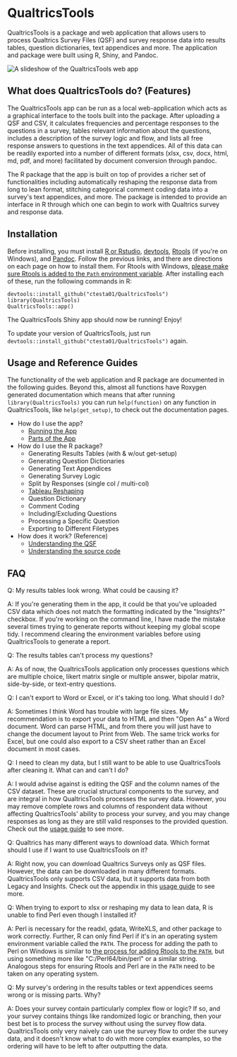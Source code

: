 # QualtricsTools

QualtricsTools is a package and web application that allows users to process
Qualtrics Survey Files (QSF) and survey response data into results tables, 
question dictionaries, text appendices and more. The application and package
were built using R, Shiny, and Pandoc.

![A slideshow of the QualtricsTools web app](https://github.com/ctesta01/QualtricsTools/blob/master/pics/animation.gif?raw=true)

## What does QualtricsTools do? (Features)
The QualtricsTools app can be run as a local web-application which acts as
a graphical interface to the tools built into the package. After uploading
a QSF and CSV, it calculates frequencies and percentage responses to the 
questions in a survey, tables relevant information about the questions, 
includes a description of the survey logic and flow, and lists all
free response answers to questions in the text appendices. All of this data
can be readily exported into a number of different formats (xlsx, csv, docx,
html, md, pdf, and more) facilitated by document conversion through pandoc. 

The R package that the app is built on top of provides a richer set 
of functionalities including automatically reshaping the response data
from long to lean format, stitching categorical comment coding data into
a survey's text appendices, and more. The package is intended to provide
an interface in R through which one can begin to work with Qualtrics survey
and response data.

## Installation
Before installing, you must install [R or Rstudio](https://www.rstudio.com/), 
[devtools](https://github.com/hadley/devtools), 
[Rtools](https://cran.r-project.org/bin/windows/Rtools/) (if you're on Windows), 
and [Pandoc](http://pandoc.org/). Follow the previous links, and there 
are directions on each page on how to install them. For Rtools with Windows, 
[please make sure Rtools is added to the `Path` environment variable](http://stackoverflow.com/a/29480538/3161979). 
After installing each of these, run the following commands in R:

    devtools::install_github("ctesta01/QualtricsTools")
    library(QualtricsTools)
    QualtricsTools::app()

The QualtricsTools Shiny app should now be running! Enjoy!

To update your version of QualtricsTools, just run `devtools::install_github("ctesta01/QualtricsTools")` again.

## Usage and Reference Guides

The functionality of the web application and R package are documented in the following guides. Beyond this,
almost all functions have Roxygen generated documentation which means that after running `library(QualtricsTools)`
you can run `help(function)` on any function in QualtricsTools, like `help(get_setup)`, to check out the
documentation pages.

- How do I use the app?
  - [Running the App](https://github.com/ctesta01/QualtricsTools/wiki/Installing-and-Running-the-Shiny-App)
  - [Parts of the App](https://github.com/ctesta01/QualtricsTools/wiki/Parts-of-the-Shiny-App)
- How do I use the R package?
  - Generating Results Tables (with & w/out get-setup)
  - Generating Question Dictionaries
  - Generating Text Appendices
  - Generating Survey Logic
  - Split by Responses (single col / multi-col)
  - [Tableau Reshaping](https://github.com/ctesta01/QualtricsTools/wiki/Reshaping-Responses-for-Tableau)
  - Question Dictionary
  - Comment Coding
  - Including/Excluding  Questions
  - Processing a Specific Question
  - Exporting to Different Filetypes
- How does it work? (Reference)
  - [Understanding the QSF](https://gist.github.com/ctesta01/d4255959dace01431fb90618d1e8c241)
  - [Understanding the source code](https://github.com/ctesta01/QualtricsTools/wiki/Source-Code-Layout)

## FAQ
Q: My results tables look wrong. What could be causing it?

A: If you're generating them in the app, it could be that you've uploaded CSV data which does 
not match the formatting indicated by the "Insights?" checkbox. If you're working on the 
command line, I have made the mistake several times trying to generate reports without 
keeping my global scope tidy. I recommend clearing the environment variables before 
using QualtricsTools to generate a report.


Q: The results tables can't process my questions?

A: As of now, the QualtricsTools application only processes questions which are
multiple choice, likert matrix single or multiple answer, bipolar matrix, side-by-side, 
or text-entry questions. 


Q: I can't export to Word or Excel, or it's taking too long. What should I do?

A: Sometimes I think Word has trouble with large file sizes. My recommendation is to export your data to HTML and then "Open As" a Word document. Word can parse HTML, and from there you will just have to change the document layout to Print from Web. The same trick works for Excel, but one could also export to a CSV sheet rather than an Excel document in most cases.


Q: I need to clean my data, but I still want to be able to use QualtricsTools after cleaning it. What can and can't I do?

A: I would advise against is editing the QSF and the column names of the CSV dataset. These are crucial structural components to the survey, and are integral in how QualtricsTools processes the survey data. However, you may 
remove complete rows and columns of respondent data without affecting QualtricsTools' ability to process your survey, and 
you may change responses as long as they are still valid responses to the provided question. Check out the [usage guide](https://github.com/ctesta01/QualtricsTools/wiki/Usage-Requirements) to see more. 


Q: Qualtrics has many different ways to download data. Which format should I use if I want to use QualtricsTools on it?

A: Right now, you can download Qualtrics Surveys only as QSF files. However, the data can be downloaded in many different formats. QualtricsTools only supports CSV data, but it supports data from both Legacy and Insights. Check out the appendix in this [usage guide](https://github.com/ctesta01/QualtricsTools/wiki/Usage-Requirements) to see more. 


Q: When trying to export to xlsx or reshaping my data to lean data, R is unable to find 
Perl even though I installed it? 

A: Perl is necessary for the readxl, gdata, WriteXLS, and other package to work correctly. Further, 
R can only find Perl if it's in an operating system environment variable called the `PATH`.
The process for adding the path to Perl on Windows is similar to [the process 
for adding Rtools to the `PATH`](http://stackoverflow.com/a/29480538/3161979), but using 
something more like "C:/Perl64/bin/perl" or a similar string. Analogous steps for ensuring
Rtools and Perl are in the `PATH` need to be taken on any operating system. 


Q: My survey's ordering in the results tables or text appendices seems wrong or is missing parts. 
Why?

A: Does your survey contain particularly complex flow or logic? If so, and your survey contains
things like randomized logic or branching, then your best bet is to process the survey without
using the survey flow data. QualtricsTools only very naively can use the survey flow to 
order the survey data, and it doesn't know what to do with more complex examples, so the ordering
will have to be left to after outputting the data. 


